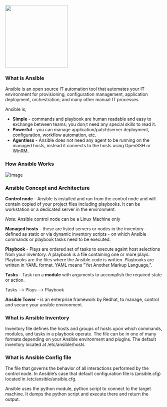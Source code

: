 <picture>
    <source width="200" media="(prefers-color-scheme: dark)" srcset="https://www.vectorlogo.zone/logos/ansible/ansible-ar21.png">
    <img width="200" src="https://www.vectorlogo.zone/logos/ansible/ansible-ar21.png">
</picture>

### What is Ansible

Ansible is an open source IT automation tool that automates your IT environment for provisioning, configuration management, application deployment, orchestration, and many other manual IT processes.

Ansible is,

- **Simple** - commands and playbook are human readable and easy to exchange between teams; you don;t need any special skills to read it.
- **Powerful** - you can manage application/patch/server deployment, configuration, workflow automation, etc.
- **Agentless** - Ansible does not need any agent to be running on the managed hosts, instead it connects to the hosts using OpenSSH or WinRM.


### How Ansible Works

![image](https://github.com/divyanshursahu/ansible/assets/96013623/f50ada23-0723-44a3-93e9-4463dbc48702)

### Ansible Concept and Architecture

**Control node** - Ansible is installed and run from the control node and will contain copied of your project files including playbooks. It can be workstation or a dedicated server in the environment.

*Note:* Ansible control node can be a Linux Machine only

**Managed hosts** - these are listed servers or nodes in the inventory - defined as static or via dynamic inventory scripts - on which Ansible commands or playbook tasks need to be executed.

**Playbook** - Plays are ordered set of tasks to execute againt host selections from your inventory. A playbook is a file containing one or more plays. Playbooks are the files where the Ansible code is written. Playbooks are written in YAML format. YAML means "Yet Another Markup Language,".

**Tasks** - Task run a **module** with arguments to accomplish the required state or action.

Tasks --> Plays --> Playbook

**Ansible Tower** - is an enterprise framework by Redhat, to manage, control and secure your ansible environment.


### What is Ansible Inventory
Inventory file defines the hosts and groups of hosts upon which commands, modules, and tasks in a playbook operate. The file can be in one of many formats depending on your Ansible environment and plugins. The default inventory located at /etc/ansible/hosts

### What is Ansible Config file
The file that governs the behavior of all interactions performed by the control node. In Ansible’s case that default configuration file is (ansible.cfg) located in /etc/ansible/ansible.cfg. 

Ansible uses the python module, python script to connect to the target machine. It dumps the python script and execute there and return the output.